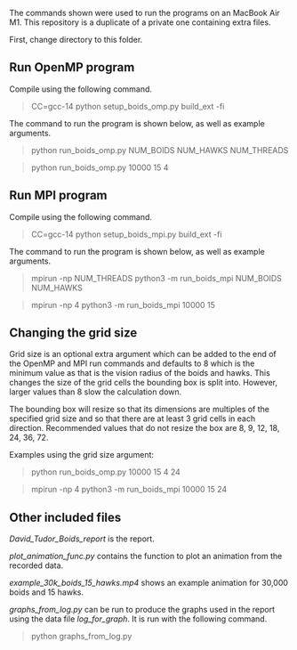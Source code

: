 The commands shown were used to run the programs on an MacBook Air M1. This repository is a duplicate of a private one containing extra files.

First, change directory to this folder.

## Run OpenMP program
Compile using the following command.
> CC=gcc-14 python setup_boids_omp.py build_ext -fi

The command to run the program is shown below, as well as example arguments.
> python run_boids_omp.py NUM_BOIDS NUM_HAWKS NUM_THREADS

> python run_boids_omp.py 10000 15 4 


## Run MPI program 
Compile using the following command.
> CC=gcc-14 python setup_boids_mpi.py build_ext -fi

The command to run the program is shown below, as well as example arguments.
> mpirun -np NUM_THREADS python3 -m run_boids_mpi NUM_BOIDS NUM_HAWKS

> mpirun -np 4 python3 -m run_boids_mpi 10000 15


## Changing the grid size

Grid size is an optional extra argument which can be added to the end of the OpenMP and MPI run commands and defaults to 8 which is the minimum value as that is the vision radius of the boids and hawks.
This changes the size of the grid cells the bounding box is split into. However, larger values than 8 slow the calculation down.

The bounding box will resize so that its dimensions are multiples of the specified grid size and so that there are at least 3 grid cells in each direction.
Recommended values that do not resize the box are 8, 9, 12, 18, 24, 36, 72.

Examples using the grid size argument:
> python run_boids_omp.py 10000 15 4 24

> mpirun -np 4 python3 -m run_boids_mpi 10000 15 24


## Other included files

*David_Tudor_Boids_report* is the report.

*plot_animation_func.py* contains the function to plot an animation from the recorded data.

*example_30k_boids_15_hawks.mp4* shows an example animation for 30,000 boids and 15 hawks.

*graphs_from_log.py* can be run to produce the graphs used in the report using the data file *log_for_graph*. It is run with the following command.

> python graphs_from_log.py
